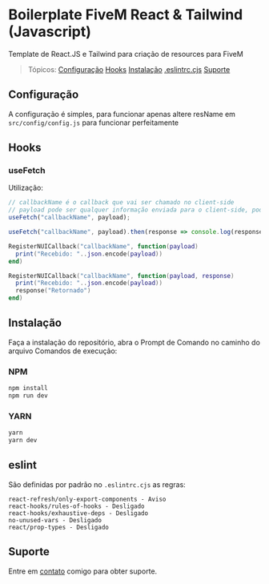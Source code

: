 # Boilerplate FiveM React & Tailwind (Javascript)

Template de React.JS e Tailwind para criação de resources para FiveM

> Tópicos:
[Configuração](#configuração)
[Hooks](#hooks)
[Instalação](#instalação)
[.eslintrc.cjs](#eslint)
[Suporte](#suporte)

## Configuração

A configuração é simples, para funcionar apenas altere resName em `src/config/config.js` para funcionar perfeitamente

## Hooks

### useFetch
Utilização:
```javascript
// callbackName é o callback que vai ser chamado no client-side
// payload pode ser qualquer informação enviada para o client-side, pode ser um objeto, uma array, uma string, qualquer valor
useFetch("callbackName", payload);

useFetch("callbackName", payload).then(response => console.log(response));
```
```lua
RegisterNUICallback("callbackName", function(payload)
  print("Recebido: "..json.encode(payload))
end)

RegisterNUICallback("callbackName", function(payload, response)
  print("Recebido: "..json.encode(payload))
  response("Retornado")
end)
```

## Instalação

Faça a instalação do repositório, abra o Prompt de Comando no caminho do arquivo
Comandos de execução:

### NPM
```sh
npm install
npm run dev
```

### YARN
```sh
yarn
yarn dev
```

## eslint

São definidas por padrão no `.eslintrc.cjs` as regras: 

```
react-refresh/only-export-components - Aviso
react-hooks/rules-of-hooks - Desligado
react-hooks/exhaustive-deps - Desligado
no-unused-vars - Desligado
react/prop-types - Desligado
```

## Suporte
Entre em [contato](https://github.com/marquezzx) comigo para obter suporte.
